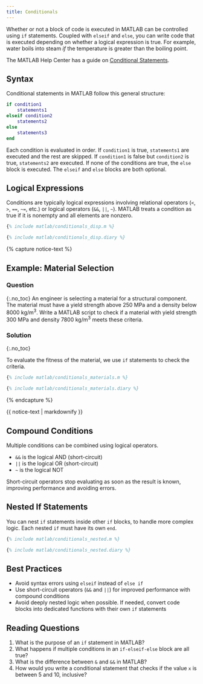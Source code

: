 ```yaml
---
title: Conditionals
---
```


Whether or not a block of code is executed in MATLAB can be controlled using `if` statements.
Coupled with `elseif` and `else`, you can write code that is executed depending on whether a logical expression is true.
For example, water boils into steam *if* the temperature is greater than the boiling point.

The MATLAB Help Center has a guide on [Conditional Statements](https://www.mathworks.com/help/matlab/matlab_prog/conditional-statements.html).

## Syntax

Conditional statements in MATLAB follow this general structure:

```matlab
if condition1
    statements1
elseif condition2
    statements2
else
    statements3
end
```

Each condition is evaluated in order.
If `condition1` is true, `statements1` are executed and the rest are skipped.
If `condition1` is false but `condition2` is true, `statements2` are executed.
If none of the conditions are true, the `else` block is executed.
The `elseif` and `else` blocks are both optional.

## Logical Expressions

Conditions are typically logical expressions involving relational operators (`<`, `>`, `==`, `~=`, etc.) or logical operators (`&&`, `||`, `~`).
MATLAB treats a condition as true if it is nonempty and all elements are nonzero.

```matlab
{% include matlab/conditionals_disp.m %}
```
```matlab
{% include matlab/conditionals_disp.diary %}
```

{% capture notice-text %}
## Example: Material Selection
### Question
{:.no_toc}
An engineer is selecting a material for a structural component.
The material must have a yield strength above 250 MPa and a density below 8000 kg/m<sup>3</sup>.
Write a MATLAB script to check if a material with yield strength 300 MPa and density 7800 kg/m<sup>3</sup> meets these criteria.

### Solution
{:.no_toc}

To evaluate the fitness of the material, we use `if` statements to check the criteria.

```matlab
{% include matlab/conditionals_materials.m %}
```
```matlab
{% include matlab/conditionals_materials.diary %}
```

{% endcapture %}
<div class="notice--info">{{ notice-text | markdownify }}</div>


## Compound Conditions
Multiple conditions can be combined using logical operators.

* `&&` is the logical AND (short-circuit)
* `||` is the logical OR (short-circuit)
* `~` is the logical NOT

Short-circuit operators stop evaluating as soon as the result is known, improving performance and avoiding errors.

## Nested If Statements

You can nest `if` statements inside other `if` blocks, to handle more complex logic.
Each nested `if` must have its own `end`.

```matlab
{% include matlab/conditionals_nested.m %}
```
```matlab
{% include matlab/conditionals_nested.diary %}
```

## Best Practices

* Avoid syntax errors using `elseif` instead of `else if`
* Use short-circuit operators (`&&` and `||`) for improved performance with compound conditions
* Avoid deeply nested logic when possible. If needed, convert code blocks into dedicated functions with their own `if` statements

## Reading Questions

1. What is the purpose of an `if` statement in MATLAB?
1. What happens if multiple conditions in an `if-elseif-else` block are all true?
1. What is the difference between `&` and `&&` in MATLAB?
1. How would you write a conditional statement that checks if the value `x` is between 5 and 10, inclusive?

